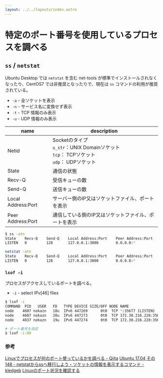 ```yaml
---
layout: ../../layouts/index.astro
---
```


# 特定のポート番号を使用しているプロセスを調べる

## `ss` / `netstat`

Ubuntu Desktop では `netstat` を含む net-tools が標準でインストールされなくなったり、CentOS7 では非推奨となったりで、現在は `ss` コマンドの利用が推奨されている。

- `-a` - 全ソケットを表示
- `-n` - サービス名に変換せず表示
- `-t` - TCP 情報のみ表示
- `-u` - UDP 情報のみ表示

| name               | description                                                  |
| ------------------ | ------------------------------------------------------------ |
| Netid              | Socketのタイプ<br/>  `u_str`：UNIX Domainソケット<br/>  `tcp`： TCPソケット<br/>   `udp`： UDPソケット |
| State              | 通信の状態                                                   |
| Recv-Q             | 受信キューの数                                               |
| Send-Q             | 送信キューの数                                               |
| Local Address:Port | サーバー側のIP又はソケットファイル、ポートを表示             |
| Peer Address:Port  | 通信している側のIP又はソケットファイル、ポートを表示         |

```bash
$ ss -atn
State    Recv-Q    Send-Q    Local Address:Port    Peer Address:Port    Process
LISTEN   0         128       127.0.0.1:3000        0.0.0.0:*
```

```bash
netstat -atn
State    Recv-Q    Send-Q    Local Address:Port    Peer Address:Port    Process
LISTEN   0         128       127.0.0.1:3000        0.0.0.0:*
```

### `lsof -i`

プロセスがアクセスしているポートを調べる。

- `-i` -  select IPv[46] files

```bash
$ lsof -i
COMMAND  PID   USER   FD   TYPE DEVICE SIZE/OFF NODE NAME
node    4607 nokazn   18u  IPv6 447269      0t0  TCP *:35677 (LISTEN)
node    4607 nokazn   20u  IPv6 447273      0t0  TCP 172.30.216.228:35677->DESKTOP-20RV1U6.mshome.net:60511 (ESTABLISHED)
node    4837 nokazn   19u  IPv6 447274      0t0  TCP 172.30.216.228:35677->DESKTOP-20RV1U6.mshome.net:60512 (ESTABLISHED)

# ポート番号を指定
$ lsof -i:80
```

### 参考

[Linuxでプロセスが何のポート使っているかを調べる - Qiita](https://qiita.com/sonoshou/items/cc2b740147ba1b8da1f3)
[Ubuntu 17.04 その148 - netstatからssへ移行しよう・ソケットの情報を表示するコマンド - kledgeb](https://kledgeb.blogspot.com/2017/07/ubuntu-1704-148-netstatss.html)
[Linuxのポート状況を確認する](https://www.linuxmaster.jp/linux_skill/2009/02/linux-4.html)
